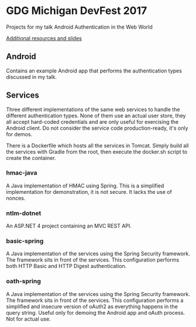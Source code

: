 GDG Michigan DevFest 2017
================

Projects for my talk Android Authentication in the Web World

[Additional resources and slides](https://davidtruxall.com/resources-android-authentication/)

## Android
Contains an example Android app that performs the authentication types discussed in my talk.

## Services
Three different implementations of the same web services to handle the different authentication types. None of them use an actual user store, they all accept hard-coded credentials and are only useful for exercising the Android client. Do not consider the service code production-ready, it's only for demos.

There is a Dockerfile which hosts all the services in Tomcat. Simply build all the services with Gradle from the root, then execute the docker.sh script to create the container.

### hmac-java
A Java implementation of HMAC using Spring. This is a simplified implementation for demonstration, it is not secure. It lacks the use of nonces.

### ntlm-dotnet
An ASP.NET 4 project containing an MVC REST API.

### basic-spring
A Java implementation of the services using the Spring Security framework. The framework sits in front of the services. This configuration performs both HTTP Basic and HTTP Digest authentication.

### oath-spring
A Java implementation of the services using the Spring Security framework. The framework sits in front of the services. This configuration performs a simplified and insecure version of oAuth2 as everything happens in the query string. Useful only for demoing the Android app and oAuth process. Not for actual use.
